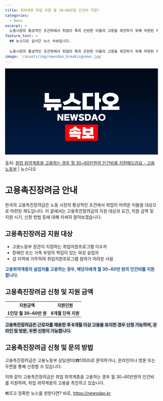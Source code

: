 ```yaml
---
title: 취악계층 취업 지원 월 30~60만원 인건비 지원!
categories:
  - News
excerpt: >
  노동시장의 통상적인 조건하에서 취업이 특히 곤란한 이들의 고용을 촉진하기 위해 마련된 제도입니다.  ▲ 지원…
feature_text: >
  ## 뉴스다오 실시간 뉴스 속보입니다.

  노동시장의 통상적인 조건하에서 취업이 특히 곤란한 이들의 고용을 촉진하기 위해 마련된 제도입니다.  ▲ 지원…
image: '/assets/img/newsdao_breakingnews.jpg'
---
```


![뉴스다오 속보](/assets/img/newsdao_breakingnews.jpg)

<p>출처: <a href="https://newsdao.kr/3847" rel="dofollow">취업 취약계층을 고용하는 경우 월 30~60만원의 인건비를 지원해드려요 - 고용노동부</a> | 뉴스다오</p>

<h1>고용촉진장려금 안내</h1>
<p data-ke-size="size16"></p>
한국의 고용촉진장려금은 노동 시장의 통상적인 조건에서 취업이 어려운 이들을 대상으로 마련된 제도입니다. 이 글에서는 고용촉진장려금의 지원 대상과 요건, 지원 금액 및 지원 시기, 신청 방법 등에 대해 자세히 알아보겠습니다.
<p data-ke-size="size16"></p>

<h2>고용촉진장려금 지원 대상</h2>
<ul>
  <li>고용노동부 장관이 지정하는 취업지원프로그램 이수자</li>
  <li>장애인 또는 가족 부양의 책임이 있는 여성 실업자</li>
  <li>섬 지역에 거주하여 취업지원프로그램 참여가 어려운 사람</li>
</ul>
<p><b><span style="color: #1a5490;">고용취약계층의 실업자를 고용하는 경우, 해당자에게 월 30~60만 원의 인건비를 지원합니다.</span></b></p>
<p data-ke-size="size16"></p>

<h2>고용촉진장려금 신청 및 지원 금액</h2>
<table>
  <tr>
    <td style="text-align: center; height: 17px;"><b>지원금액</b></td>
    <td style="text-align: center; height: 17px;"><b>지원인원</b></td>
  </tr>
  <tr>
    <td style="text-align: center; height: 17px;"><b>1인당 월 30~60만 원</b></td>
    <td style="text-align: center; height: 17px;"><b>6개월 단위 지원</b></td>
  </tr>
</table>
<p><b><span style="background-color: #21538527;">고용촉진장려금은 근로자를 채용한 후 6개월 이상 고용을 유지한 경우 신청 가능하며, 온라인 및 방문, 우편 신청이 가능합니다.</span></b></p>
<p data-ke-size="size16"></p>

<h2>고용촉진장려금 신청 및 문의 방법</h2>
<p>고용촉진장려금은 고용노동부 상담센터(☎1350)로 문의하거나, 온라인이나 방문 또는 우편을 통해 신청할 수 있습니다.</p>
<p data-ke-size="size16"></p>
이와 같이 고용촉진장려금은 취업 취약계층을 고용하는 경우 월 30~60만원의 인건비를 지원하여, 취업 취약계층의 고용을 촉진하고 있습니다. 

빠르고 정확한 뉴스를 원한다면? 바로, <a href="https://newsdao.kr" rel="dofollow">https://newsdao.kr</a>


